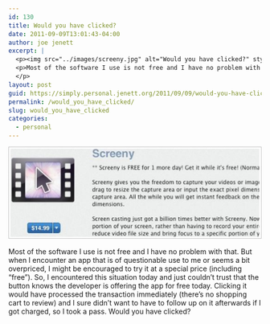 ```yaml
---
id: 130
title: Would you have clicked?
date: 2011-09-09T13:01:43-04:00
author: joe jenett
excerpt: |
  <p><img src="../images/screeny.jpg" alt="Would you have clicked?" style="border:none;" /></p>
  <p>Most of the software I use is not free and I have no problem with that. But when I encounter an app that is of questionable use to me or seems a bit overpriced, I might be encouraged to try it at a special price (including "free"). So, I encountered this situation today and just couldn't trust that the button knows the developer is offering the app for free today. Clicking it would have processed the transaction immediately (there's no shopping cart to review) and I sure didn't want to have to follow up on it afterwards if I got charged, so I took a pass. Would you have clicked?
  </p>
layout: post
guid: https://simply.personal.jenett.org/2011/09/09/would-you-have-clicked/
permalink: /would_you_have_clicked/
slug: would_you_have_clicked
categories:
  - personal
---
```

<img src="../images/screeny.jpg" alt="Would you have clicked?" style="border:none;" />

Most of the software I use is not free and I have no problem with that. But when I encounter an app that is of questionable use to me or seems a bit overpriced, I might be encouraged to try it at a special price (including &#8220;free&#8221;). So, I encountered this situation today and just couldn’t trust that the button knows the developer is offering the app for free today. Clicking it would have processed the transaction immediately (there’s no shopping cart to review) and I sure didn’t want to have to follow up on it afterwards if I got charged, so I took a pass. Would you have clicked?